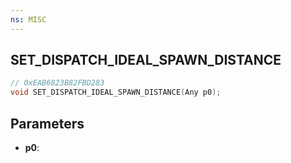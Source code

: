 ```yaml
---
ns: MISC
---
```

## SET_DISPATCH_IDEAL_SPAWN_DISTANCE

```c
// 0xEAB6823B82FBD283
void SET_DISPATCH_IDEAL_SPAWN_DISTANCE(Any p0);
```

## Parameters
* **p0**:
